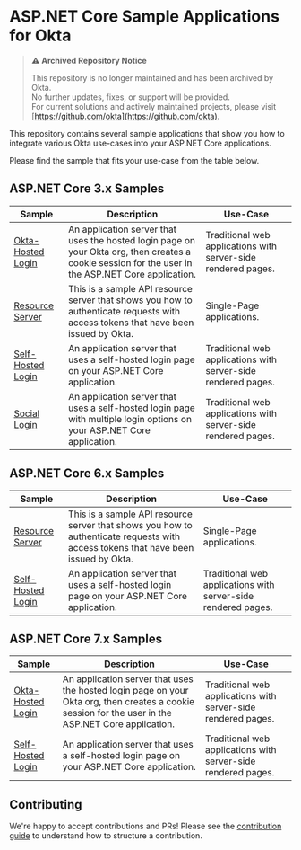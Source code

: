 # ASP.NET Core Sample Applications for Okta
> **⚠️ Archived Repository Notice**
>
> This repository is no longer maintained and has been archived by Okta.  
> No further updates, fixes, or support will be provided.  
> For current solutions and actively maintained projects, please visit [https://github.com/okta](https://github.com/okta).
>
>
This repository contains several sample applications that show you how to integrate various Okta use-cases into your ASP.NET Core applications.

Please find the sample that fits your use-case from the table below.

## ASP.NET Core 3.x Samples

| Sample | Description | Use-Case |
|--------|-------------|----------|
| [Okta-Hosted Login](/samples-aspnetcore-3x/okta-hosted-login) | An application server that uses the hosted login page on your Okta org, then creates a cookie session for the user in the ASP.NET Core application. | Traditional web applications with server-side rendered pages. |
| [Resource Server](/samples-aspnetcore-3x/resource-server) | This is a sample API resource server that shows you how to authenticate requests with access tokens that have been issued by Okta. | Single-Page applications. |
| [Self-Hosted Login](/samples-aspnetcore-3x/self-hosted-login) |  An application server that uses a self-hosted login page on your ASP.NET Core application. | Traditional web applications with server-side rendered pages. |
| [Social Login](/samples-aspnetcore-3x/social-login) |  An application server that uses a self-hosted login page with multiple login options on your ASP.NET Core application. | Traditional web applications with server-side rendered pages. |

## ASP.NET Core 6.x Samples

| Sample | Description | Use-Case |
|--------|-------------|----------|
| [Resource Server](/samples-aspnetcore-6x/resource-server) | This is a sample API resource server that shows you how to authenticate requests with access tokens that have been issued by Okta. | Single-Page applications. |
| [Self-Hosted Login](/samples-aspnetcore-6x/self-hosted-login) |  An application server that uses a self-hosted login page on your ASP.NET Core application. | Traditional web applications with server-side rendered pages. |

## ASP.NET Core 7.x Samples

| Sample | Description | Use-Case |
|--------|-------------|----------|
| [Okta-Hosted Login](/samples-aspnetcore-7x/okta-hosted-login) | An application server that uses the hosted login page on your Okta org, then creates a cookie session for the user in the ASP.NET Core application. | Traditional web applications with server-side rendered pages. |
| [Self-Hosted Login](/samples-aspnetcore-7x/self-hosted-login) |  An application server that uses a self-hosted login page on your ASP.NET Core application. | Traditional web applications with server-side rendered pages. |

## Contributing
 
We're happy to accept contributions and PRs! Please see the [contribution guide](CONTRIBUTING.md) to understand how to structure a contribution.
